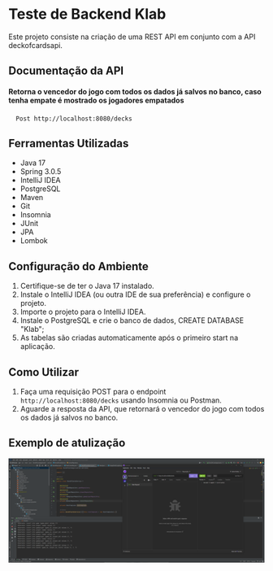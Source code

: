 # Teste de Backend Klab

Este projeto consiste na criação de uma REST API em conjunto com a API deckofcardsapi.

## Documentação da API

#### Retorna o vencedor do jogo com todos os dados já salvos no banco, caso tenha empate é mostrado os jogadores empatados
```http
  Post http://localhost:8080/decks
```
## Ferramentas Utilizadas

- Java 17
- Spring 3.0.5
- IntelliJ IDEA
- PostgreSQL
- Maven
- Git
- Insomnia
- JUnit
- JPA
- Lombok

## Configuração do Ambiente

1. Certifique-se de ter o Java 17 instalado.
2. Instale o IntelliJ IDEA (ou outra IDE de sua preferência) e configure o projeto.
3. Importe o projeto para o IntelliJ IDEA.
4. Instale o PostgreSQL e crie o banco de dados, CREATE DATABASE "Klab";
6. As tabelas são criadas automaticamente após o primeiro start na aplicação.

## Como Utilizar

1. Faça uma requisição POST para o endpoint `http://localhost:8080/decks` usando Insomnia ou Postman.
2. Aguarde a resposta da API, que retornará o vencedor do jogo com todos os dados já salvos no banco.

## Exemplo de atulização
![Exemplo](Exemplo.png)
